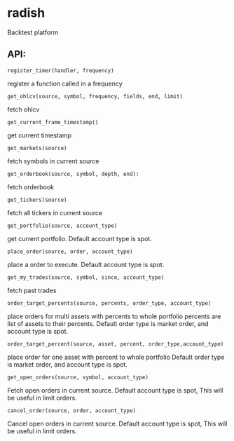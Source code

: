 # radish
Backtest platform

## API:

    register_timer(handler, frequency)
register a function called in a frequency
    
    get_ohlcv(source, symbol, frequency, fields, end, limit)
fetch ohlcv 

    get_current_frame_timestamp()
get current timestamp
    
    get_markets(source)
fetch symbols in current source

    get_orderbook(source, symbol, depth, end):
fetch orderbook

    get_tickers(source)
fetch all tickers in current source

    get_portfolio(source, account_type)
get current portfolio. Default account type is spot.

    place_order(source, order, account_type)
place a order to execute. Default account type is spot.

    get_my_trades(source, symbol, since, account_type)
fetch past trades

    order_target_percents(source, percents, order_type, account_type)
place orders for multi assets with percents to whole portfolio
percents are list of assets to their percents. 
Default order type is market order, and account type is spot.
    
    order_target_percent(source, asset, percent, order_type,account_type)
place order for one asset with percent to whole portfolio
Default order type is market order, and account type is spot.

    get_open_orders(source, symbol, account_type)
Fetch open orders in current source. Default account type is spot,
This will be useful in limit orders. 

    cancel_order(source, order, account_type)
Cancel open orders in current source. Default account type is spot,
This will be useful in limit orders. 
   




 